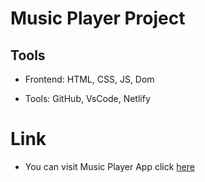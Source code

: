 # Music Player Project

## Tools

- Frontend: HTML, CSS, JS, Dom

- Tools: GitHub, VsCode, Netlify

# Link

- You can visit Music Player App click [here](music-player-sevde.netlify.app) 

